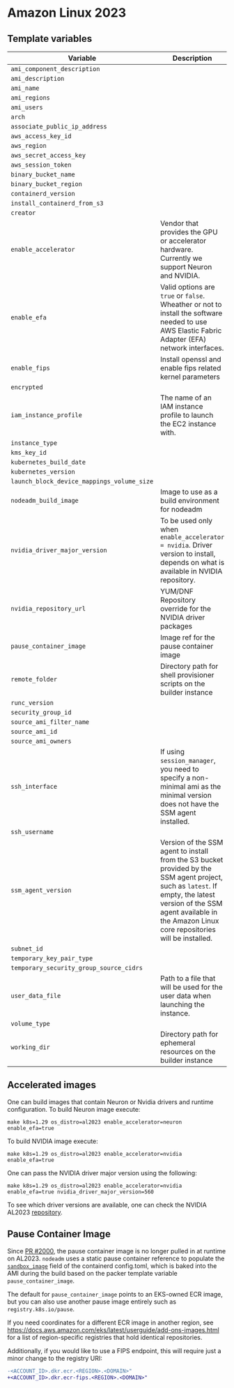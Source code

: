 # Amazon Linux 2023

## Template variables

<!-- template-variable-table-boundary -->
| Variable | Description |
| - | - |
| `ami_component_description` |  |
| `ami_description` |  |
| `ami_name` |  |
| `ami_regions` |  |
| `ami_users` |  |
| `arch` |  |
| `associate_public_ip_address` |  |
| `aws_access_key_id` |  |
| `aws_region` |  |
| `aws_secret_access_key` |  |
| `aws_session_token` |  |
| `binary_bucket_name` |  |
| `binary_bucket_region` |  |
| `containerd_version` |  |
| `install_containerd_from_s3` |  |
| `creator` |  |
| `enable_accelerator` | Vendor that provides the GPU or accelerator hardware. Currently we support Neuron and NVIDIA. |
| `enable_efa` | Valid options are ```true``` or ```false```. Wheather or not to install the software needed to use AWS Elastic Fabric Adapter (EFA) network interfaces. |
| `enable_fips` | Install openssl and enable fips related kernel parameters |
| `encrypted` |  |
| `iam_instance_profile` | The name of an IAM instance profile to launch the EC2 instance with. |
| `instance_type` |  |
| `kms_key_id` |  |
| `kubernetes_build_date` |  |
| `kubernetes_version` |  |
| `launch_block_device_mappings_volume_size` |  |
| `nodeadm_build_image` | Image to use as a build environment for nodeadm |
| `nvidia_driver_major_version` | To be used only when ```enable_accelerator = nvidia```. Driver version to install, depends on what is available in NVIDIA repository. |
| `nvidia_repository_url` | YUM/DNF Repository override for the NVIDIA driver packages |
| `pause_container_image` | Image ref for the pause container image |
| `remote_folder` | Directory path for shell provisioner scripts on the builder instance |
| `runc_version` |  |
| `security_group_id` |  |
| `source_ami_filter_name` |  |
| `source_ami_id` |  |
| `source_ami_owners` |  |
| `ssh_interface` | If using ```session_manager```, you need to specify a non-minimal ami as the minimal version does not have the SSM agent installed. |
| `ssh_username` |  |
| `ssm_agent_version` | Version of the SSM agent to install from the S3 bucket provided by the SSM agent project, such as ```latest```. If empty, the latest version of the SSM agent available in the Amazon Linux core repositories will be installed. |
| `subnet_id` |  |
| `temporary_key_pair_type` |  |
| `temporary_security_group_source_cidrs` |  |
| `user_data_file` | Path to a file that will be used for the user data when launching the instance. |
| `volume_type` |  |
| `working_dir` | Directory path for ephemeral resources on the builder instance |
<!-- template-variable-table-boundary -->

## Accelerated images

One can build images that contain Neuron or Nvidia drivers and runtime configuration. To build Neuron image execute:

```
make k8s=1.29 os_distro=al2023 enable_accelerator=neuron enable_efa=true
```

To build NVIDIA image execute:
```
make k8s=1.29 os_distro=al2023 enable_accelerator=nvidia enable_efa=true
```

One can pass the NVIDIA driver major version using the following:
```
make k8s=1.29 os_distro=al2023 enable_accelerator=nvidia enable_efa=true nvidia_driver_major_version=560
```
To see which driver versions are available, one can check the NVIDIA AL2023 [repository](https://developer.download.nvidia.com/compute/cuda/repos/amzn2023/).

## Pause Container Image

Since [PR #2000](https://github.com/awslabs/amazon-eks-ami/pull/2000), the pause
container image is no longer pulled in at runtime on AL2023. `nodeadm` uses a
static pause container reference to populate the
[`sandbox_image`](https://github.com/containerd/containerd/blob/963c2160485631c3d4c1068aa28cea34c884a347/docs/cri/config.md?plain=1#L314-L315)
field of the containerd config.toml, which is baked into the AMI during the
build based on the packer template variable `pause_container_image`.

The default for `pause_container_image` points to an EKS-owned ECR image, but
you can also use another pause image entirely such as `registry.k8s.io/pause`.

If you need coordinates for a different ECR image in another region, see
https://docs.aws.amazon.com/eks/latest/userguide/add-ons-images.html for a list
of region-specific registries that hold identical repositories.

Additionally, if you would like to use a FIPS endpoint, this will require just a
minor change to the registry URI:
```diff
-<ACCOUNT_ID>.dkr.ecr.<REGION>.<DOMAIN>"
+<ACCOUNT_ID>.dkr.ecr-fips.<REGION>.<DOMAIN>"
```
